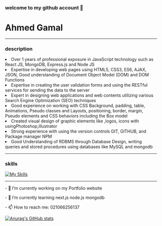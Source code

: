 ### welcome to my github account 👋

<h1>Ahmed Gamal</h1>


<hr>
<h3>description</h3>
      
<li>Over 1 years of professional exposure in JavaScript technology such as React JS, 
 MongoDB, Express.js and Node JS</li>
 
<li>Expertise in developing web pages using HTML5, CSS3,  ES6, AJAX, JSON,
Good understanding of Document Object Model (DOM) and DOM Functions</li>

<li>Expertise in creating the user validation forms and using the RESTful
 services for sending the data to the server</li>
 
<li>Expert in designing web applications and web contents utilizing 
various Search Engine Optimization (SEO) techniques</li>

<li>Good experience on working with CSS Background, padding, table, Animations, 
Pseudo classes and Layouts, positioning, border, margin, Pseudo elements and CSS 
behaviors including the Box model</li>

<li>Created visual design of graphic elements like ,logos, icons with usingPhotoshop,illustrator</li>
      
<li>Strong experience with using the version controls GIT, GITHUB, and Package manager NPM</li>
      
<li>Good Understanding of RDBMS through Database Design, writing queries and 
stored procedures using databases like MySQL and mongodb</li>
<hr>        
         
<h3>skills</h3>
    
[![My Skills](https://skills.thijs.gg/icons?i=js,nodejs,react,mongodb,mysql,nextjs,html,css,git,docker)](https://skills.thijs.gg)

<hr>  

<p>- 🔭 I’m currently working on my Portfolio website</p>
<p>- 🌱 I’m currently learning next.js node.js mongodb</p>
<p>- 📫 How to reach me: 021066256137</p>

[![Anurag's GitHub stats](https://github-readme-stats.vercel.app/api?username=Ahmed-Gamal-Jimmy&show_icons=true&theme=radical)](https://github.com/anuraghazra/github-readme-stats)
